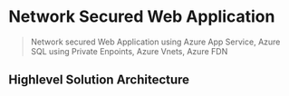 # Network Secured Web Application
> Network secured Web Application using Azure App Service, Azure SQL using Private Enpoints, Azure Vnets, Azure FDN

## Highlevel Solution Architecture


